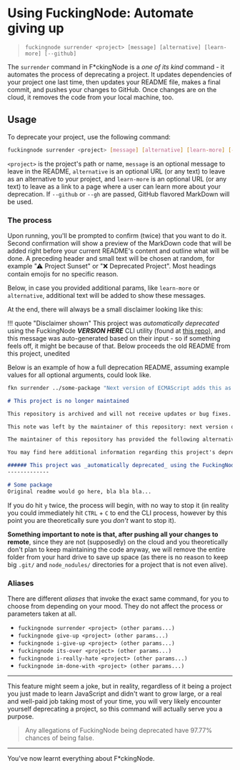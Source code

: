 # Using FuckingNode: Automate giving up

> `fuckingnode surrender <project> [message] [alternative] [learn-more] [--github]`

The `surrender` command in F\*ckingNode is a _one of its kind_ command - it automates the process of deprecating a project. It updates dependencies of your project one last time, then updates your README file, makes a final commit, and pushes your changes to GitHub. Once changes are on the cloud, it removes the code from your local machine, too.

## Usage

To deprecate your project, use the following command:

```bash
fuckingnode surrender <project> [message] [alternative] [learn-more] [--github]
```

`<project>` is the project's path or name, `message` is an optional message to leave in the README, `alternative` is an optional URL (or any text) to leave as an alternative to your project, and `learn-more` is an optional URL (or any text) to leave as a link to a page where a user can learn more about your deprecation. If `--github` or `--gh` are passed, GitHub flavored MarkDown will be used.

### The process

Upon running, you'll be prompted to confirm (twice) that you want to do it. Second confirmation will show a preview of the MarkDown code that will be added right before your current README's content and outline what will be done. A preceding header and small text will be chosen at random, for example "⚠ Project Sunset" or "❌ Deprecated Project". Most headings contain emojis for no specific reason.

Below, in case you provided additional params, like `learn-more` or `alternative`, additional text will be added to show these messages.

At the end, there will always be a small disclaimer looking like this:

!!! quote "Disclaimer shown"
    This project was _automatically deprecated_ using the FuckingNode _**VERSION HERE**_ CLI utility (found at [this repo](https://github.com/ZakaHaceCosas/FuckingNode/)), and this message was auto-generated based on their input - so if something feels off, it might be because of that. Below proceeds the old README from this project, unedited

Below is an example of how a full deprecation README, assuming example values for all optional arguments, could look like.

```bash
fkn surrender ../some-package "Next version of ECMAScript adds this as a native JavaScript feature, thus this package is no longer needed." "For browsers that do not support it yet, you can get '@someone/random-feature-polyfill' from npm" "Learn more at https://bsky.app/FuckingNode"
```

```md title="README.md" linenums="1"
# This project is no longer maintained

This repository is archived and will not receive updates or bug fixes.

This note was left by the maintainer of this repository: next version of ecmascript adds this as a native javascript feature, thus this package is no longer needed.

The maintainer of this repository has provided the following alternative: for browsers that do not support it yet, you can get '@someone/random-feature-polyfill' from npm

You may find here additional information regarding this project's deprecation: learn more at https://bsky.app/fuckingnode

###### This project was _automatically deprecated_ using the FuckingNode v3.0.0-rc.3 CLI utility (found at [this repo](https://github.com/ZakaHaceCosas/FuckingNode/)), and this message was auto-generated based on their input - so if something feels off, it might be because of that. Below proceeds the old README from this project, unedited
-------------

# Some package
Original readme would go here, bla bla bla...
```

If you do hit `y` twice, the process will begin, with no way to stop it (in reality you could immediately hit `CTRL` + `C` to end the CLI process, however by this point you are theoretically sure you _don't_ want to stop it).

**Something important to note is that, after pushing all your changes to remote**, since they are not (supposedly) on the cloud and you theoretically don't plan to keep maintaining the code anyway, we will remove the entire folder from your hard drive to save up space (as there is no reason to keep big `.git/` and `node_nodules/` directories for a project that is not even alive).

### Aliases

There are different _aliases_ that invoke the exact same command, for you to choose from depending on your mood. They do not affect the process or parameters taken at all.

- `fuckingnode surrender <project> (other params...)`
- `fuckingnode give-up <project> (other params...)`
- `fuckingnode i-give-up <project> (other params...)`
- `fuckingnode its-over <project> (other params...)`
- `fuckingnode i-really-hate <project> (other params...)`
- `fuckingnode im-done-with <project> (other params...)`

---

This feature might seem a joke, but in reality, regardless of it being a project you just made to learn JavaScript and didn't want to grow large, or a real and well-paid job taking most of your time, you will very likely encounter yourself deprecating a project, so this command will actually serve you a purpose.

> Any allegations of FuckingNode being deprecated have 97.77% chances of being false.

---

You've now learnt everything about F\*ckingNode.
